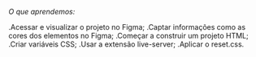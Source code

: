 *O que aprendemos:*

.Acessar e visualizar o projeto no Figma;
.Captar informações como as cores dos elementos no Figma;
.Começar a construir um projeto HTML;
.Criar variáveis CSS;
.Usar a extensão live-server;
.Aplicar o reset.css.
